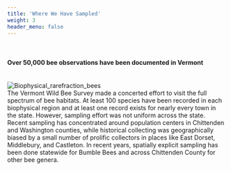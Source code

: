 ```yaml
---
title: 'Where We Have Sampled'
weight: 3
header_menu: false
---
```


<br>

<div class="lead">
<h4> Over 50,000 bee observations have been documented in Vermont </h4>
</div>

<br>
<div class="row">
  <div class="col-lg-6">
    <img
    src="https://stateofbees.vtatlasoflife.org/images/Biophysical_regions_SpeciesAccum_bees.png"
      alt="Biophysical_rarefraction_bees"
      title="Vermont Bees Collector's Curve"
      style="margin: 0px"
    >
  </div>
  <div class="col-lg-6">
    The Vermont Wild Bee Survey made a concerted effort to visit the full spectrum of bee habitats. At least 100 species have been recorded in each biophysical region and at least one record exists for nearly every town in the state. However, sampling effort was not uniform across the state. Recent sampling has concentrated around population centers in Chittenden and Washington counties, while historical collecting was geographically biased by a small number of prolific collectors in places like East Dorset, Middlebury, and Castleton. In recent years, spatially explicit sampling has been done statewide for Bumble Bees and across Chittenden County for other bee genera.
  </div>
</div>
